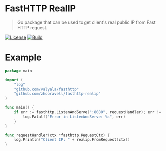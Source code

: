 FastHTTP RealIP
===============
> Go package that can be used to get client's real public IP from Fast HTTP request.

[![License][license-image]][license-link]
[![Build][build-image]][build-link]

# Example
```go
package main

import (
    "log"
    "github.com/valyala/fasthttp"
    "github.com/zhooravell/fasthttp-realip"
)

func main() {
	if err := fasthttp.ListenAndServe(":8080", requestHandler); err != nil {
		log.Fatalf("Error in ListenAndServe: %s", err)
	}
}

func requestHandler(ctx *fasthttp.RequestCtx) {
    log.Println("Client IP: " + realip.FromRequest(ctx))
}
```

[license-link]: https://github.com/zhooravell/fasthttp-realip/blob/master/LICENSE
[license-image]: https://img.shields.io/dub/l/vibe-d.svg
[build-image]: https://github.com/zhooravell/fasthttp-realip/actions/workflows/go.yml/badge.svg
[build-link]: https://github.com/zhooravell/fasthttp-realip/actions